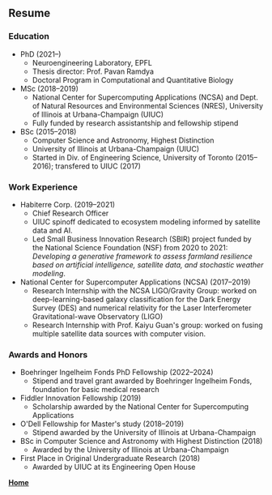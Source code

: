 ## Resume

### Education
- PhD (2021–)
    - Neuroengineering Laboratory, EPFL
    - Thesis director: Prof. Pavan Ramdya
    - Doctoral Program in Computational and Quantitative Biology
- MSc (2018–2019)
    - National Center for Supercomputing Applications (NCSA) and Dept. of Natural Resources and Environmental Sciences (NRES), University of Illinois at Urbana-Champaign (UIUC)
    - Fully funded by research assistantship and fellowship stipend
- BSc (2015–2018)
    - Computer Science and Astronomy, Highest Distinction
    - University of Illinois at Urbana-Champaign (UIUC)
    - Started in Div. of Engineering Science, University of Toronto
      (2015–2016); transfered to UIUC (2017)

### Work Experience
- Habiterre Corp. (2019–2021)
    - Chief Research Officer
    - UIUC spinoff dedicated to ecosystem modeling informed by satellite data and AI.
    - Led Small Business Innovation Research (SBIR) project funded by the
      National Science Foundation (NSF) from 2020 to 2021: _Developing a generative
      framework to assess farmland resilience based on artificial intelligence,
      satellite data, and stochastic weather modeling_.
- National Center for Supercomputer Applications (NCSA) (2017–2019)
    - Research Internship with the NCSA LIGO/Gravity Group: worked on
      deep-learning-based galaxy classification for the Dark Energy Survey
      (DES) and numerical relativity for the Laser Interferometer Gravitational-wave
      Observatory (LIGO)
    - Research Internship with Prof. Kaiyu Guan's group: worked on fusing multiple satellite      data sources with computer vision.

### Awards and Honors
- Boehringer Ingelheim Fonds PhD Fellowship (2022–2024)
    - Stipend and travel grant awarded by Boehringer Ingelheim Fonds, foundation for basic
      medical research
- Fiddler Innovation Fellowship (2019)
    - Scholarship awarded by the National Center for Supercomputing Applications
- O'Dell Fellowship for Master's study (2018–2019)
    - Stipend awarded by the University of Illinois at Urbana-Champaign
- BSc in Computer Science and Astronomy with Highest Distinction (2018)
    - Awarded by the University of Illinois at Urbana-Champaign
- First Place in Original Undergraduate Research (2018)
    - Awarded by UIUC at its Engineering Open House

**[Home](/index.html)**
